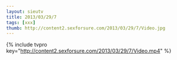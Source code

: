 ```yaml
--- 
layout: sieutv
title: 2013/03/29/7
tags: [xxx]
thumb: http://content2.sexforsure.com/2013/03/29/7/Video.jpg
---
```

{% include tvpro key="http://content2.sexforsure.com/2013/03/29/7/Video.mp4" %} 
